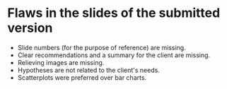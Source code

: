 # Flaws in the slides of the submitted version

- Slide numbers (for the purpose of reference) are missing.
- Clear recommendations and a summary for the client are missing.
- Relieving images are missing.
- Hypotheses are not related to the client's needs.
- Scatterplots were preferred over bar charts.

